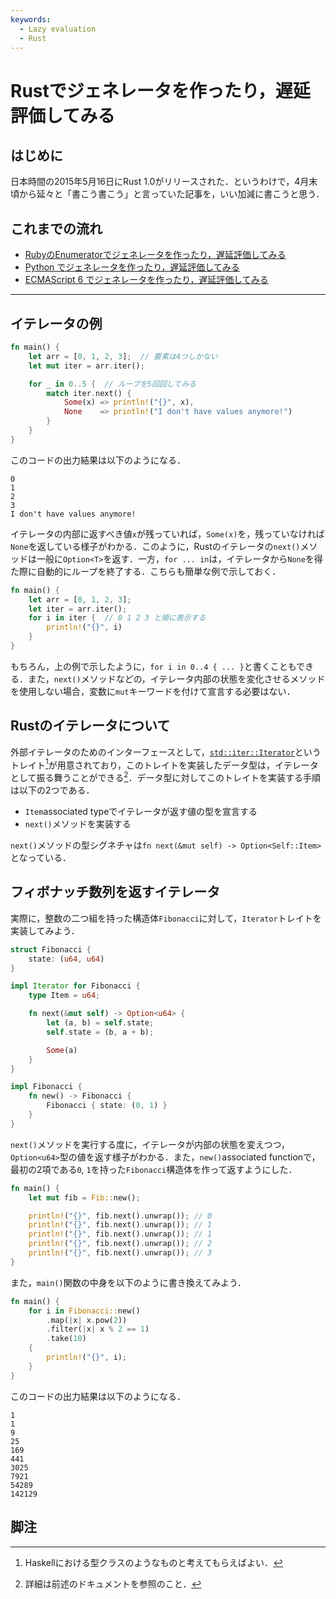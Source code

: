 ```yaml
---
keywords:
  - Lazy evaluation
  - Rust
---
```


# Rustでジェネレータを作ったり，遅延評価してみる

## はじめに

日本時間の2015年5月16日にRust 1.0がリリースされた．というわけで，4月末頃から延々と「書こう書こう」と言っていた記事を，いい加減に書こうと思う．

## これまでの流れ

- [RubyのEnumeratorでジェネレータを作ったり，遅延評価してみる](https://blog.ryota-ka.me/posts/2015/04/23/generators-and-lazy-evaluation-in-ruby)
- [Python でジェネレータを作ったり，遅延評価してみる](https://blog.ymyzk.com/2015/04/python-generator-lazy/)
- [ECMAScript 6 でジェネレータを作ったり，遅延評価してみる](https://blog.ymyzk.com/2015/04/ecmascript-6-generator-lazy/)

---

## イテレータの例

```rust
fn main() {
    let arr = [0, 1, 2, 3];  // 要素は4つしかない
    let mut iter = arr.iter();

    for _ in 0..5 {  // ループを5回回してみる
        match iter.next() {
            Some(x) => println!("{}", x),
            None    => println!("I don't have values anymore!")
        }
    }
}
```

このコードの出力結果は以下のようになる．

```plaintext
0
1
2
3
I don't have values anymore!
```

イテレータの内部に返すべき値`x`が残っていれば，`Some(x)`を，残っていなければ`None`を返している様子がわかる．このように，Rustのイテレータの`next()`メソッドは一般に`Option<T>`を返す．一方，`for ... in`は，イテレータから`None`を得た際に自動的にループを終了する．こちらも簡単な例で示しておく．

```rust
fn main() {
    let arr = [0, 1, 2, 3];
    let iter = arr.iter();
    for i in iter {  // 0 1 2 3 と順に表示する
        println!("{}", i)
    }
}
```

もちろん，上の例で示したように，`for i in 0..4 { ... }`と書くこともできる．また，`next()`メソッドなどの，イテレータ内部の状態を変化させるメソッドを使用しない場合，変数に`mut`キーワードを付けて宣言する必要はない．

## Rustのイテレータについて

外部イテレータのためのインターフェースとして，[`std::iter::Iterator`](https://doc.rust-lang.org/std/iter/trait.Iterator.html)というトレイト[^1]が用意されており，このトレイトを実装したデータ型は，イテレータとして振る舞うことができる[^2]．データ型に対してこのトレイトを実装する手順は以下の2つである．

- `Item`associated typeでイテレータが返す値の型を宣言する
- `next()`メソッドを実装する

`next()`メソッドの型シグネチャは`fn next(&mut self) -> Option<Self::Item>`となっている．

## フィボナッチ数列を返すイテレータ

実際に，整数の二つ組を持った構造体`Fibonacci`に対して，`Iterator`トレイトを実装してみよう．

```rust
struct Fibonacci {
    state: (u64, u64)
}

impl Iterator for Fibonacci {
    type Item = u64;

    fn next(&mut self) -> Option<u64> {
        let (a, b) = self.state;
        self.state = (b, a + b);

        Some(a)
    }
}

impl Fibonacci {
    fn new() -> Fibonacci {
        Fibonacci { state: (0, 1) }
    }
}
```

`next()`メソッドを実行する度に，イテレータが内部の状態を変えつつ，`Option<u64>`型の値を返す様子がわかる．また，`new()`associated functionで，最初の2項である`0`, `1`を持った`Fibonacci`構造体を作って返すようにした．

```rust
fn main() {
    let mut fib = Fib::new();

    println!("{}", fib.next().unwrap()); // 0
    println!("{}", fib.next().unwrap()); // 1
    println!("{}", fib.next().unwrap()); // 1
    println!("{}", fib.next().unwrap()); // 2
    println!("{}", fib.next().unwrap()); // 3
}
```

また，`main()`関数の中身を以下のように書き換えてみよう．

```rust
fn main() {
    for i in Fibonacci::new()
        .map(|x| x.pow(2))
        .filter(|x| x % 2 == 1)
        .take(10)
    {
        println!("{}", i);
    }
}
```

このコードの出力結果は以下のようになる．

```plaintext
1
1
9
25
169
441
3025
7921
54289
142129
```

## 脚注

[^1]: Haskellにおける型クラスのようなものと考えてもらえばよい．
[^2]: 詳細は前述のドキュメントを参照のこと．
